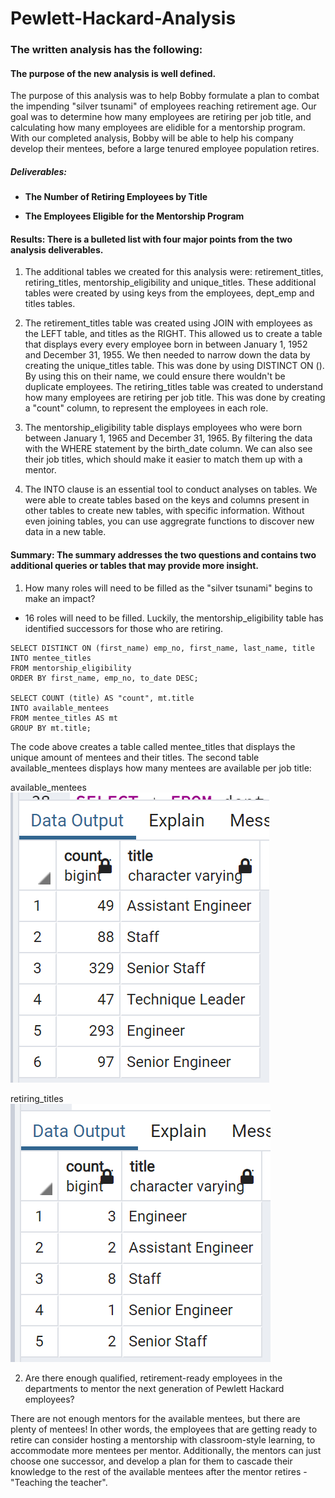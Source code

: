 # Pewlett-Hackard-Analysis

### The written analysis has the following:

#### The purpose of the new analysis is well defined.

The purpose of this analysis was to help Bobby formulate a plan to combat the impending "silver tsunami" of employees reaching retirement age. Our goal was to determine how many employees are retiring per job title, and calculating how many employees are elidible for a mentorship program. With our completed analysis, Bobby will be able to help his company develop their mentees, before a large tenured employee population retires.

##### Deliverables: 

- **The Number of Retiring Employees by Title**

- **The Employees Eligible for the Mentorship Program**

#### Results: There is a bulleted list with four major points from the two analysis deliverables.

1. The additional tables we created for this analysis were: retirement_titles, retiring_titles, mentorship_eligibility and unique_titles. These additional tables were created by using keys from the employees, dept_emp and titles tables. 

2. The retirement_titles table was created using JOIN with employees as the LEFT table, and titles as the RIGHT. This allowed us to create a table that displays every every employee born in between January 1, 1952 and December 31, 1955. We then needed to narrow down the data by creating the unique_titles table. This was done by using DISTINCT ON (). By using this on their name, we could ensure there wouldn't be duplicate employees. The retiring_titles table was created to understand how many employees are retiring per job title. This was done by creating a "count" column, to represent the employees in each role. 

3. The mentorship_eligibility table displays employees who were born between January 1, 1965 and December 31, 1965. By filtering the data with the WHERE statement by the birth_date column. We can also see their job titles, which should make it easier to match them up with a mentor. 

4. The INTO clause is an essential tool to conduct analyses on tables. We were able to create tables based on the keys and columns present in other tables to create new tables, with specific information. Without even joining tables, you can use aggregrate functions to discover new data in a new table.

#### Summary: The summary addresses the two questions and contains two additional queries or tables that may provide more insight.

1. How many roles will need to be filled as the "silver tsunami" begins to make an impact?

- 16 roles will need to be filled. Luckily, the mentorship_eligibility table has identified successors for those who are retiring. 
```
SELECT DISTINCT ON (first_name) emp_no, first_name, last_name, title
INTO mentee_titles
FROM mentorship_eligibility
ORDER BY first_name, emp_no, to_date DESC;

SELECT COUNT (title) AS "count", mt.title
INTO available_mentees
FROM mentee_titles AS mt
GROUP BY mt.title;
```

The code above creates a table called mentee_titles that displays the unique amount of mentees and their titles. The second table available_mentees displays how many mentees are available per job title:

available_mentees
![available_mentee](https://github.com/jmalauss/Pewlett-Hackard-Analysis/blob/main/Pewlett-Hackard-Analysis_Folder/available_mentees_table.png)

retiring_titles
![retiring_titles](https://github.com/jmalauss/Pewlett-Hackard-Analysis/blob/main/Pewlett-Hackard-Analysis_Folder/retiring_titles_table.png)

2. Are there enough qualified, retirement-ready employees in the departments to mentor the next generation of Pewlett Hackard employees?

There are not enough mentors for the available mentees, but there are plenty of mentees! In other words, the employees that are getting ready to retire can consider hosting a mentorship with classroom-style learning, to accommodate more mentees per mentor. Additionally, the mentors can just choose one successor, and develop a plan for them to cascade their knowledge to the rest of the available mentees after the mentor retires - "Teaching the teacher".
